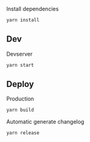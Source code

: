 Install dependencies
```bash
yarn install
```

## Dev
Devserver
```bash
yarn start
```

## Deploy
Production
```bash
yarn build
```

Automatic generate changelog
```bash
yarn release
```
